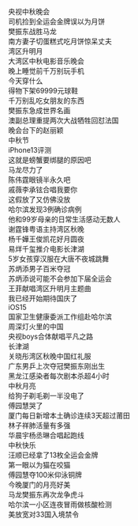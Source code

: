 央视中秋晚会  
司机捡到全运会金牌误以为月饼  
樊振东战胜马龙  
南方妻子切蛋糕式吃月饼惊呆丈夫  
湾区升明月  
大湾区中秋电影音乐晚会  
晚上睡觉前千万别玩手机  
今天穿什么  
得物下架69999元球鞋  
千万别乱吃女朋友的东西  
樊振东急成世界名画  
澳副总理重提两次大战牺牲回怼法国  
晚会台下的赵丽颖  
中秋节  
iPhone13评测  
这就是螃蟹要绑腿的原因吧  
马龙尽力了  
陈伟霆眼镜半永久吧  
戚薇李承铉合唱我要你  
这假放了又仿佛没放  
哈尔滨发现3例确诊病例  
他和99岁母亲的日常生活感动无数人  
谢霆锋粤语主持湾区秋晚  
杨千嬅王俊凯花好月圆夜  
易烊千玺推介电影长津湖  
5岁女孩穿汉服在大唐不夜城跳舞  
苏炳添男子百米夺冠  
苏炳添说可能不会参加下届全运会  
王菲献唱湾区升明月主题曲  
我已经开始期待国庆了  
iOS15  
国家卫生健康委派工作组赴哈尔滨  
周深灯火里的中国  
央视boys合体献唱平凡之路  
长津湖  
关晓彤湾区秋晚中国红礼服  
广东男乒上次夺冠樊振东刚出生  
黑龙江感染者每次剧本杀超4小时  
中秋月亮  
给狗子剃毛剃一半没电了  
傅园慧哭了  
厦门每日新增本土确诊连续3天超过莆田  
林子祥肺活量有多强  
华晨宇杨丞琳合唱起跑线  
中秋快乐  
汪顺已经拿了13枚全运会金牌  
第一眼以为猫在咬猫  
傅园慧夺100米仰泳铜牌  
今晚厦门的月亮好美  
马龙樊振东再次龙争虎斗  
哈尔滨一小区连夜冒雨做核酸检测  
美放宽对33国入境禁令  
